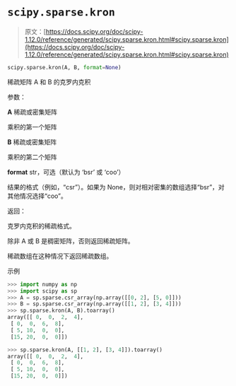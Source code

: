 # `scipy.sparse.kron`

> 原文：[https://docs.scipy.org/doc/scipy-1.12.0/reference/generated/scipy.sparse.kron.html#scipy.sparse.kron](https://docs.scipy.org/doc/scipy-1.12.0/reference/generated/scipy.sparse.kron.html#scipy.sparse.kron)

```py
scipy.sparse.kron(A, B, format=None)
```

稀疏矩阵 A 和 B 的克罗内克积

参数：

**A** 稀疏或密集矩阵

乘积的第一个矩阵

**B** 稀疏或密集矩阵

乘积的第二个矩阵

**format** str，可选（默认为 ‘bsr’ 或 ‘coo’）

结果的格式（例如，“csr”）。如果为 None，则对相对密集的数组选择“bsr”，对其他情况选择“coo”。

返回：

克罗内克积的稀疏格式。

除非 A 或 B 是稠密矩阵，否则返回稀疏矩阵。

稀疏数组在这种情况下返回稀疏数组。

示例

```py
>>> import numpy as np
>>> import scipy as sp
>>> A = sp.sparse.csr_array(np.array([[0, 2], [5, 0]]))
>>> B = sp.sparse.csr_array(np.array([[1, 2], [3, 4]]))
>>> sp.sparse.kron(A, B).toarray()
array([[ 0,  0,  2,  4],
 [ 0,  0,  6,  8],
 [ 5, 10,  0,  0],
 [15, 20,  0,  0]]) 
```

```py
>>> sp.sparse.kron(A, [[1, 2], [3, 4]]).toarray()
array([[ 0,  0,  2,  4],
 [ 0,  0,  6,  8],
 [ 5, 10,  0,  0],
 [15, 20,  0,  0]]) 
```
